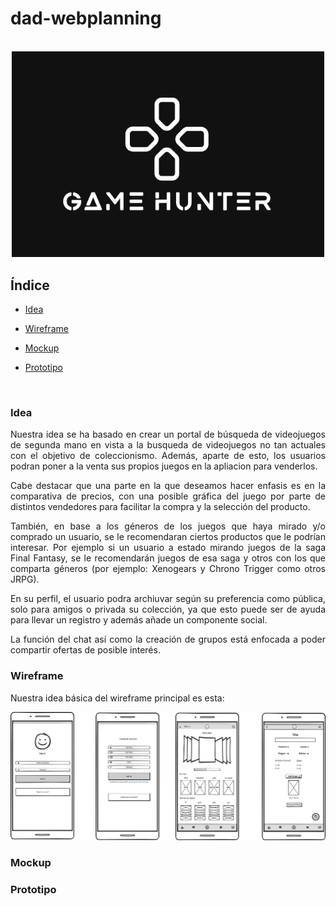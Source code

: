 <div align=justify>

# dad-webplanning

</br>

<div align=center>
    <img src="./img/logo-dark.PNG" width="500" height="auto" alt="logo dark version"/>
</div>

## Índice

- [Idea](#idea)

- [Wireframe](#wireframe)

- [Mockup](#mockup)

- [Prototipo](#prototipo)

</br>

###  Idea <a name="idea"></a>

Nuestra idea se ha basado en crear un portal de búsqueda de videojuegos de segunda mano en vista a la busqueda de videojuegos no tan actuales con el objetivo de coleccionismo. Además, aparte de esto, los usuarios podran poner a la venta sus propios juegos en la apliacion para venderlos.

Cabe destacar que una parte en la que deseamos hacer enfasis es en la comparativa de precios, con una posible gráfica del juego por parte de distintos vendedores para facilitar la compra y la selección del producto.

También, en base a los géneros de los juegos que haya mirado y/o comprado un usuario, se le recomendaran ciertos productos que le podrían interesar. Por ejemplo si un usuario a estado mirando juegos de la saga Final Fantasy, se le recomendarán juegos de esa saga y otros con los que comparta géneros (por ejemplo: Xenogears y Chrono Trigger como otros JRPG).

En su perfil, el usuario podra archiuvar según su preferencia como pública, solo para amigos o privada su colección, ya que esto puede ser de ayuda para llevar un registro y además añade un componente social.

La función del chat así como la creación de grupos está enfocada a poder compartir ofertas de posible interés.

### Wireframe <a name="wireframe"></a>

Nuestra idea básica del wireframe principal es esta:

<div align=center>
    <img src="./img/wireframe-example.png" alt="wireframe"/>
</div>

### Mockup <a name="mockup"></a>


### Prototipo <a name="prototipo"></a>

</div>
